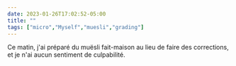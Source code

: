 ---date: 2023-01-26T17:02:52-05:00title: ""tags: ["micro","Myself","muesli","grading"]---Ce matin, j'ai préparé du muësli fait-maison au lieu de faire des corrections, et je n'ai aucun sentiment de culpabilité.